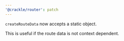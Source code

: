 ```yaml
---
'@crackle/router': patch
---
```


`createRouteData` now accepts a static object.

This is useful if the route data is not context dependent.

